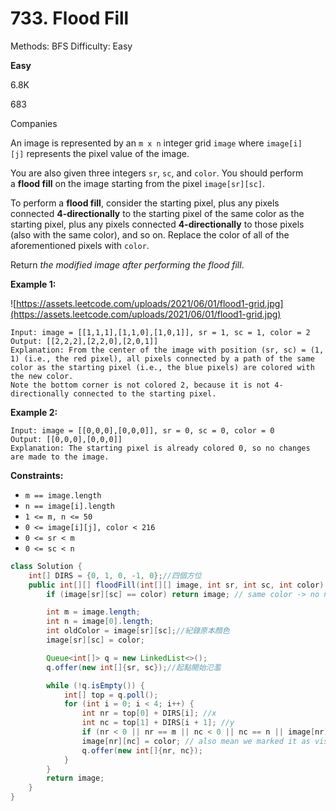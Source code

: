 # 733. Flood Fill

Methods: BFS
Difficulty: Easy

**Easy**

6.8K

683

Companies

An image is represented by an `m x n` integer grid `image` where `image[i][j]` represents the pixel value of the image.

You are also given three integers `sr`, `sc`, and `color`. You should perform a **flood fill** on the image starting from the pixel `image[sr][sc]`.

To perform a **flood fill**, consider the starting pixel, plus any pixels connected **4-directionally** to the starting pixel of the same color as the starting pixel, plus any pixels connected **4-directionally** to those pixels (also with the same color), and so on. Replace the color of all of the aforementioned pixels with `color`.

Return *the modified image after performing the flood fill*.

**Example 1:**

![https://assets.leetcode.com/uploads/2021/06/01/flood1-grid.jpg](https://assets.leetcode.com/uploads/2021/06/01/flood1-grid.jpg)

```
Input: image = [[1,1,1],[1,1,0],[1,0,1]], sr = 1, sc = 1, color = 2
Output: [[2,2,2],[2,2,0],[2,0,1]]
Explanation: From the center of the image with position (sr, sc) = (1, 1) (i.e., the red pixel), all pixels connected by a path of the same color as the starting pixel (i.e., the blue pixels) are colored with the new color.
Note the bottom corner is not colored 2, because it is not 4-directionally connected to the starting pixel.

```

**Example 2:**

```
Input: image = [[0,0,0],[0,0,0]], sr = 0, sc = 0, color = 0
Output: [[0,0,0],[0,0,0]]
Explanation: The starting pixel is already colored 0, so no changes are made to the image.

```

**Constraints:**

- `m == image.length`
- `n == image[i].length`
- `1 <= m, n <= 50`
- `0 <= image[i][j], color < 216`
- `0 <= sr < m`
- `0 <= sc < n`

```java
class Solution {
    int[] DIRS = {0, 1, 0, -1, 0};//四個方位
    public int[][] floodFill(int[][] image, int sr, int sc, int color) {
        if (image[sr][sc] == color) return image; // same color -> no need to replace

        int m = image.length;
        int n = image[0].length;
        int oldColor = image[sr][sc];//紀錄原本顏色
        image[sr][sc] = color;

        Queue<int[]> q = new LinkedList<>();
        q.offer(new int[]{sr, sc});//起點開始氾濫

        while (!q.isEmpty()) {
            int[] top = q.poll();
            for (int i = 0; i < 4; i++) {
                int nr = top[0] + DIRS[i]; //x
                int nc = top[1] + DIRS[i + 1]; //y
                if (nr < 0 || nr == m || nc < 0 || nc == n || image[nr][nc] != oldColor) continue;
                image[nr][nc] = color; // also mean we marked it as visited!
                q.offer(new int[]{nr, nc});
            }
        }
        return image;
    }
}
```